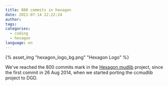 ```yaml
---
title: 800 commits in hexagon
date: 2021-07-14 12:22:24
author:
tags:
categories:
  - coding
  - hexagon  
language: en
---
```


{% asset_img "hexagon_logo_bg.png" "Hexagon Logo" %}

We've reached the 800 commits mark in the [Hexagon mudlib](https://github.com/maldorne/hexagon) project, since the first commit in 26 Aug 2014, when we started porting the ccmudlib project to DGD.
